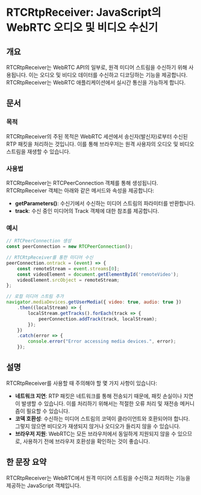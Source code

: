 <!--
Meta Description: # RTCRtpReceiver: JavaScript의 WebRTC 오디오 및 비디오 수신기 ## 개요 RTCRtpReceiver는 WebRTC API의 일부로, 원격 미디어 스트림을 수신하기 위해 사용됩니다. 이는 오디오 및 비디오 데이터를 수신하고 디코딩하는 기능을 ...
Meta Keywords: 미디어, 있습니다, webrtc, rtcrtpreceiver는, track
-->

# RTCRtpReceiver: JavaScript의 WebRTC 오디오 및 비디오 수신기

## 개요
RTCRtpReceiver는 WebRTC API의 일부로, 원격 미디어 스트림을 수신하기 위해 사용됩니다. 이는 오디오 및 비디오 데이터를 수신하고 디코딩하는 기능을 제공합니다. RTCRtpReceiver는 WebRTC 애플리케이션에서 실시간 통신을 가능하게 합니다.

## 문서
### 목적
RTCRtpReceiver의 주된 목적은 WebRTC 세션에서 송신자(발신자)로부터 수신된 RTP 패킷을 처리하는 것입니다. 이를 통해 브라우저는 원격 사용자의 오디오 및 비디오 스트림을 재생할 수 있습니다.

### 사용법
RTCRtpReceiver는 RTCPeerConnection 객체를 통해 생성됩니다. RTCRtpReceiver 객체는 아래와 같은 메서드와 속성을 제공합니다:

- **getParameters()**: 수신기에서 수신하는 미디어 스트림의 파라미터를 반환합니다.
- **track**: 수신 중인 미디어의 Track 객체에 대한 참조를 제공합니다.

### 예시
```javascript
// RTCPeerConnection 생성
const peerConnection = new RTCPeerConnection();

// RTCRtpReceiver를 통한 미디어 수신
peerConnection.ontrack = (event) => {
    const remoteStream = event.streams[0];
    const videoElement = document.getElementById('remoteVideo');
    videoElement.srcObject = remoteStream;
};

// 로컬 미디어 스트림 추가
navigator.mediaDevices.getUserMedia({ video: true, audio: true })
    .then((localStream) => {
        localStream.getTracks().forEach(track => {
            peerConnection.addTrack(track, localStream);
        });
    })
    .catch(error => {
        console.error("Error accessing media devices.", error);
    });
```

## 설명
RTCRtpReceiver를 사용할 때 주의해야 할 몇 가지 사항이 있습니다:

- **네트워크 지연**: RTP 패킷은 네트워크를 통해 전송되기 때문에, 패킷 손실이나 지연이 발생할 수 있습니다. 이를 처리하기 위해서는 적절한 오류 처리 및 재전송 메커니즘이 필요할 수 있습니다.
- **코덱 호환성**: 수신하는 미디어 스트림의 코덱이 클라이언트와 호환되어야 합니다. 그렇지 않으면 비디오가 재생되지 않거나 오디오가 들리지 않을 수 있습니다.
- **브라우저 지원**: WebRTC는 모든 브라우저에서 동일하게 지원되지 않을 수 있으므로, 사용하기 전에 브라우저 호환성을 확인하는 것이 좋습니다.

## 한 문장 요약
RTCRtpReceiver는 WebRTC에서 원격 미디어 스트림을 수신하고 처리하는 기능을 제공하는 JavaScript 객체입니다.